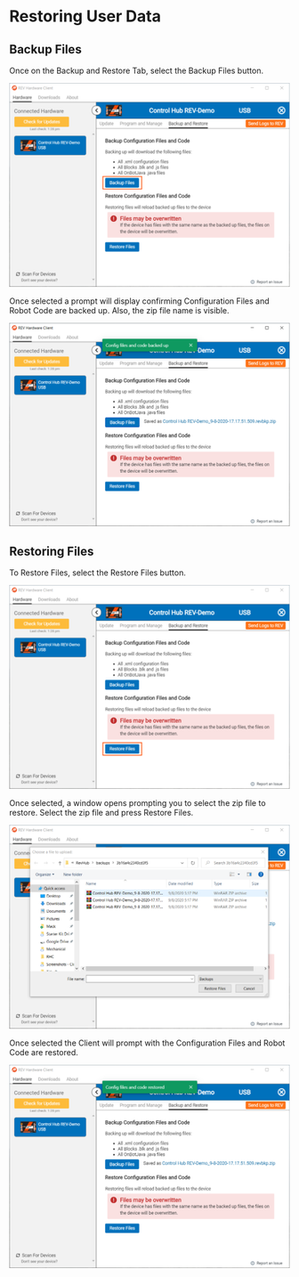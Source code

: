 # Restoring User Data

## Backup Files

Once on the Backup and Restore Tab, select the Backup Files button.

![](../.gitbook/assets/control-hub-backup-and-restore.svg)

Once selected a prompt will display confirming Configuration Files and Robot Code are backed up. Also, the zip file name is visible.

![](../.gitbook/assets/control-hub-backup-and-restore-files-backed-up.png)

## Restoring Files

To Restore Files, select the Restore Files button.

![](../.gitbook/assets/control-hub-backup-and-restore-restore-box.svg)

Once selected, a window opens prompting you to select the zip file to restore. Select the zip file and press Restore Files.

![](../.gitbook/assets/control-hub-backup-and-restore-restore-files.png)

Once selected the Client will prompt with the Configuration Files and Robot Code are restored.

![](../.gitbook/assets/control-hub-backup-and-restore-files-restored.png)
